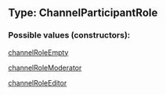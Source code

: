 ## Type: ChannelParticipantRole  

### Possible values (constructors):

[channelRoleEmpty](../constructors/channelRoleEmpty.md)  

[channelRoleModerator](../constructors/channelRoleModerator.md)  

[channelRoleEditor](../constructors/channelRoleEditor.md)  

